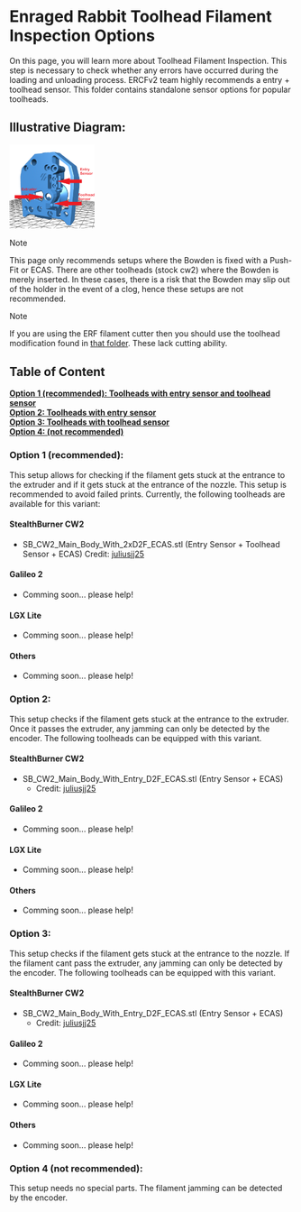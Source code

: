 # Enraged Rabbit Toolhead Filament Inspection Options
On this page, you will learn more about Toolhead Filament Inspection. This step is necessary to check whether any errors have occurred during the loading and unloading process. 
ERCFv2 team highly recommends a entry + toolhead sensor. This folder contains standalone sensor options for popular toolheads.

## Illustrative Diagram:
<td><img src="./Assets/sensor_explained.png" alt='Sensor' style='width: 30%;'></td>


> [!NOTE]
> This page only recommends setups where the Bowden is fixed with a Push-Fit or ECAS. There are other toolheads (stock cw2) where the Bowden is merely inserted. In these cases, there is a risk that the Bowden may slip out of the holder in the event of a clog, hence these setups are not recommended.

> [!NOTE]  
> If you are using the ERF filament cutter then you should use the toolhead modification found in [that folder](../ERF_Filament_Cutter). These lack cutting ability.


## Table of Content
**[Option 1 (recommended): Toolheads with entry sensor and toolhead sensor](#Option-1)**<br>
**[Option 2: Toolheads with entry sensor ](#Option-2)**<br>
**[Option 3: Toolheads with toolhead sensor ](#Option-3)**<br>
**[Option 4: (not recommended) ](#Option-4)**<br>


### Option 1 (recommended): 
This setup allows for checking if the filament gets stuck at the entrance to the extruder and if it gets stuck at the entrance of the nozzle. This setup is recommended to avoid failed prints.
Currently, the following toolheads are available for this variant:
#### StealthBurner CW2
- SB_CW2_Main_Body_With_2xD2F_ECAS.stl (Entry Sensor + Toolhead Sensor + ECAS)  Credit: [juliusjj25](https://github.com/juliusjj25)  
#### Galileo 2
- Comming soon... please help! 
#### LGX Lite
- Comming soon... please help!
#### Others
- Comming soon... please help!

### Option 2: 
This setup checks if the filament gets stuck at the entrance to the extruder. Once it passes the extruder, any jamming can only be detected by the encoder.
The following toolheads can be equipped with this variant.
#### StealthBurner CW2
- SB_CW2_Main_Body_With_Entry_D2F_ECAS.stl (Entry Sensor + ECAS)
  - Credit: [juliusjj25](https://github.com/juliusjj25)
#### Galileo 2
- Comming soon... please help! 
#### LGX Lite
- Comming soon... please help!
#### Others
- Comming soon... please help!

### Option 3: 
This setup checks if the filament gets stuck at the entrance to the nozzle. If the filament cant pass the extruder, any jamming can only be detected by the encoder.
The following toolheads can be equipped with this variant.
#### StealthBurner CW2
- SB_CW2_Main_Body_With_Entry_D2F_ECAS.stl (Entry Sensor + ECAS)
  - Credit: [juliusjj25](https://github.com/juliusjj25)
#### Galileo 2
- Comming soon... please help! 
#### LGX Lite
- Comming soon... please help!
#### Others
- Comming soon... please help!

### Option 4 (not recommended):
This setup needs no special parts. The filament jamming can be detected by the encoder.
